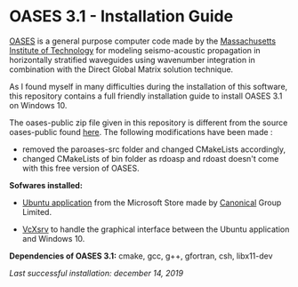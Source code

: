 # OASES 3.1 - Installation Guide

[OASES](https://tlo.mit.edu/technologies/oases-software-modeling-seismo-acoustic-propagation-horizontally-stratified-waveguides) is a general purpose computer code made by the [Massachusetts Institute of Technology](http://www.mit.edu/) for modeling seismo-acoustic propagation in horizontally stratified waveguides using wavenumber integration in combination with the Direct Global Matrix solution technique.

As I found myself in many difficulties during the installation of this software, this repository contains a full friendly installation guide to install OASES 3.1 on Windows 10.

The oases-public zip file given in this repository is different from the source oases-public found [here](http://lamss.mit.edu/lamss/tars/oases-public.tgz). 
The following modifications have been made : 
* removed the paroases-src folder and changed CMakeLists accordingly,
* changed CMakeLists of bin folder as rdoasp and rdoast doesn't come with this free version of OASES. 

**Sofwares installed:**
* [Ubuntu application](https://www.microsoft.com/en-us/p/ubuntu/9nblggh4msv6?activetab=pivot:overviewtab) from the Microsoft Store made by [Canonical](https://canonical.com/) Group Limited.

* [VcXsrv](https://sourceforge.net/projects/vcxsrv/) to handle the graphical interface between the Ubuntu application and Windows 10.

**Dependencies of OASES 3.1:** 
cmake, gcc, g++, gfortran, csh, libx11-dev

_Last successful installation: december 14, 2019_
